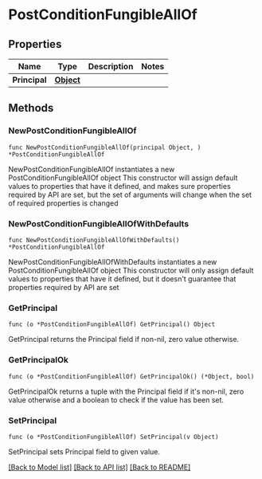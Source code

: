 # PostConditionFungibleAllOf

## Properties

Name | Type | Description | Notes
------------ | ------------- | ------------- | -------------
**Principal** | [**Object**](Object.md) |  | 

## Methods

### NewPostConditionFungibleAllOf

`func NewPostConditionFungibleAllOf(principal Object, ) *PostConditionFungibleAllOf`

NewPostConditionFungibleAllOf instantiates a new PostConditionFungibleAllOf object
This constructor will assign default values to properties that have it defined,
and makes sure properties required by API are set, but the set of arguments
will change when the set of required properties is changed

### NewPostConditionFungibleAllOfWithDefaults

`func NewPostConditionFungibleAllOfWithDefaults() *PostConditionFungibleAllOf`

NewPostConditionFungibleAllOfWithDefaults instantiates a new PostConditionFungibleAllOf object
This constructor will only assign default values to properties that have it defined,
but it doesn't guarantee that properties required by API are set

### GetPrincipal

`func (o *PostConditionFungibleAllOf) GetPrincipal() Object`

GetPrincipal returns the Principal field if non-nil, zero value otherwise.

### GetPrincipalOk

`func (o *PostConditionFungibleAllOf) GetPrincipalOk() (*Object, bool)`

GetPrincipalOk returns a tuple with the Principal field if it's non-nil, zero value otherwise
and a boolean to check if the value has been set.

### SetPrincipal

`func (o *PostConditionFungibleAllOf) SetPrincipal(v Object)`

SetPrincipal sets Principal field to given value.



[[Back to Model list]](../README.md#documentation-for-models) [[Back to API list]](../README.md#documentation-for-api-endpoints) [[Back to README]](../README.md)


